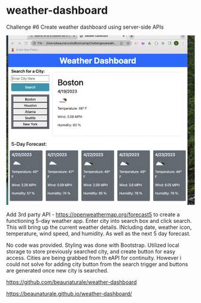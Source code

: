 # weather-dashboard
Challenge #6 Create weather dashboard using server-side APIs

![](Screenshot%202023-04-18%20at%2010.47.39%20PM.png)

Add 3rd party API - https://openweathermap.org/forecast5 to create a functioning 5-day weather app. Enter city into search box and click search. This will bring up the current weather details. INcluding date, weather icon, temperature, wind speed, and humidity. As well as the next 5 day forecast. 

No code was provided. Styling was done with Bootstrap. Utilized local storage to store previously searched city, and create button for easy access. Cities are being grabbed from th eAPI for continuity. However i could not solve for adding city button from the search trigger and buttons are generated once new city is searched.

https://github.com/beaunaturale/weather-dashboard

https://beaunaturale.github.io/weather-dashboard/